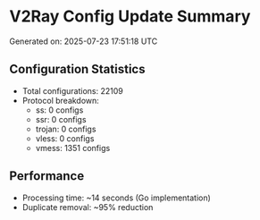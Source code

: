 # V2Ray Config Update Summary
Generated on: 2025-07-23 17:51:18 UTC

## Configuration Statistics
- Total configurations: 22109
- Protocol breakdown:
  - ss: 0 configs
  - ssr: 0 configs
  - trojan: 0 configs
  - vless: 0 configs
  - vmess: 1351 configs

## Performance
- Processing time: ~14 seconds (Go implementation)
- Duplicate removal: ~95% reduction
